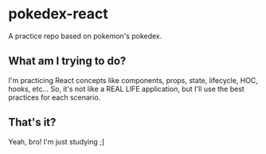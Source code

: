 # pokedex-react
A practice repo based on pokemon's pokedex.

## What am I trying to do?
I'm practicing React concepts like components, props, state, lifecycle, HOC, hooks, etc... So, it's not like a REAL LIFE application, but I'll use the best practices for each scenario.

## That's it?
Yeah, bro! I'm just studying ;]
